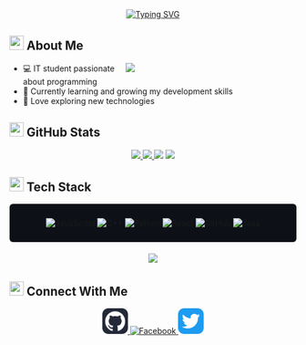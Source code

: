 <div align="center">
  <!-- Animated Greeting -->
  <div style="margin-bottom: 20px;">
    <a href="https://git.io/typing-svg">
      <img src="https://readme-typing-svg.demolab.com?font=JetBrains+Mono&weight=600&size=28&duration=3500&pause=1000&color=00FFF2&center=true&vCenter=true&random=false&width=435&lines=Hi+there%2C+I'm+Karl!+%F0%9F%94%A5;%3C%F0%9F%92%BB+IT+Student+%2F%3E;%7B+Developer+in+Progress+%7D" alt="Typing SVG" />
    </a>
  </div>
</div>

<!-- About Me Section with Floating Animation -->
<h2>
  <img src="https://cdn.jsdelivr.net/gh/heydrdev/devtools@main/emojis/telegram/technologist.gif" width="25px" height="25px"/>
  About Me
</h2>

<img align="right" src="https://raw.githubusercontent.com/trinib/trinib/a5f17399d881c5651a89bfe4a621014c08346cf0/images/terminal.gif" width="300">

- 💻 IT student passionate about programming  
- 🌱 Currently learning and growing my development skills  
- 🚀 Love exploring new technologies  

<!-- GitHub Stats with Animation -->
<h2>
  <img src="https://cdn.jsdelivr.net/gh/heydrdev/devtools@main/emojis/telegram/bar-chart.gif" width="25px" height="25px"/>
  GitHub Stats
</h2>

<div align="center">
  <!-- Custom Styled Stats -->
  <a href="https://github.com/karl2522">
    <img height="180em" src="https://github-readme-stats.vercel.app/api?username=karl2522&show_icons=true&title_color=00fff2&text_color=ffffff&icon_color=00fff2&bg_color=0d1117&hide_border=true&include_all_commits=true&count_private=true&custom_title=Karl's+GitHub+Journey"/>
  </a>
  
  <!-- GitHub Streak Stats -->
  <a href="https://github.com/karl2522">
    <img height="180em" src="https://streak-stats.demolab.com?user=karl2522&theme=radical&hide_border=true&background=0d1117&stroke=00fff2&ring=00fff2&fire=00fff2&currStreakLabel=00fff2&sideNums=ffffff&dates=ffffff"/>
  </a>
  
  <!-- Animated Languages Chart -->
  <img src="https://github-readme-stats.vercel.app/api/top-langs/?username=karl2522&layout=compact&title_color=00fff2&text_color=ffffff&bg_color=0d1117&hide_border=true&langs_count=6"/>
  
  <!-- Animated Activity Graph -->
  <img src="https://github-readme-activity-graph.vercel.app/graph?username=karl2522&bg_color=0d1117&color=00fff2&line=00ff95&point=ffffff&area=true&hide_border=true"/>
</div>

<!-- Tech Stack with Hover Animation -->
<h2>
 <img src="https://media.giphy.com/media/v1.Y2lkPTc5MGI3NjExcGN4Y3FlNmJ0bWx0MW93NzVyYmttNXE1bWRwN2F6ZDV0YnBxbG92eiZlcD12MV9pbnRlcm5hbF9naWZfYnlfaWQmY3Q9cw/jSKBmKkvo2dPQQtsR1/giphy.gif" width="25px" height="25px"/>
  Tech Stack
</h2>

<div align="center">
  <!-- Tech Icons with Hover Effect -->
  <div style="background: #0d1117; padding: 25px; border-radius: 6px;">
    <img src="https://techstack-generator.vercel.app/js-icon.svg" alt="JavaScript" width="65" height="65" />
    <img src="https://techstack-generator.vercel.app/cpp-icon.svg" alt="C++" width="65" height="65" />
    <img src="https://techstack-generator.vercel.app/python-icon.svg" alt="Python" width="65" height="65" />
    <img src="https://techstack-generator.vercel.app/react-icon.svg" alt="React" width="65" height="65" />
    <img src="https://techstack-generator.vercel.app/github-icon.svg" alt="GitHub" width="65" height="65" />
    <img src="https://techstack-generator.vercel.app/java-icon.svg" alt="Java" width="65" height="65" />
  </div>
  
  <!-- Additional Tech Icons with Animation -->
  <div style="margin-top: 20px;">
    <img src="https://skillicons.dev/icons?i=html,css,nodejs,django,vite,git,vscode,mysql,androidstudio,postman&perline=5" />
  </div>
</div>

<!-- Connect Section with Animated Icons -->
<h2>
  <img src="https://cdn.jsdelivr.net/gh/heydrdev/devtools@main/emojis/telegram/handshake.gif" width="25px" height="25px"/>
  Connect With Me
</h2>

<div align="center">
  <a href="https://github.com/karl2522" target="_blank">
    <img src="https://raw.githubusercontent.com/tandpfun/skill-icons/main/icons/Github-Dark.svg" width="45" height="45" alt="GitHub"/>
  </a>
 <a href="https://www.facebook.com/jaredkarl2">
    <img src="https://raw.githubusercontent.com/tandpfun/skill-icons/main/icons/Facebook.svg" width="45" height="45" alt="Facebook">
  </a>
  <a href="https://x.com/jaerhead" target="_blank">
    <img src="https://raw.githubusercontent.com/tandpfun/skill-icons/main/icons/Twitter.svg" width="45" height="45" alt="Twitter"/>
  </a>
</div>
